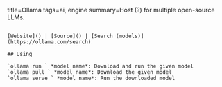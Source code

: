 title=Ollama
tags=ai, engine
summary=Host (?) for multiple open-source LLMs.
~~~~~~

[Website]() | [Source]() | [Search (models)](https://ollama.com/search)

## Using

`ollama run ` *model name*: Download and run the given model
`ollama pull ` *model name*: Download the given model
`ollama serve ` *model name*: Run the downloaded model


